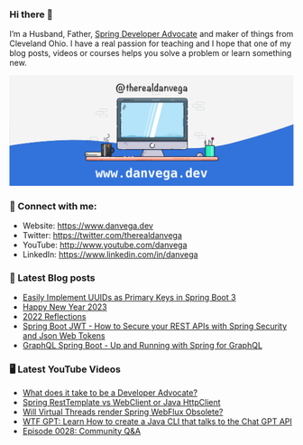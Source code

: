 ### Hi there 👋

I’m a Husband, Father, [Spring Developer Advocate](https://tanzu.vmware.com/developer/advocates/) and maker of things from Cleveland Ohio. I have a real passion for teaching and I hope that one of my blog posts, videos or courses helps you solve a problem or learn something new.

![Profile Header](./github_profile_header.png)

### 🤝 Connect with me:

- Website: https://www.danvega.dev
- Twitter: https://twitter.com/therealdanvega
- YouTube: http://www.youtube.com/danvega
- LinkedIn: https://www.linkedin.com/in/danvega

### 📝 Latest Blog posts

<!-- BLOG-POST-LIST:START -->
- [Easily Implement UUIDs as Primary Keys in Spring Boot 3](https://www.danvega.dev/blog/2023/01/27/jakarta-ee-10-uuid)
- [Happy New Year 2023](https://www.danvega.dev/blog/2023/01/01/happy-new-year-2023)
- [2022 Reflections](https://www.danvega.dev/blog/2022/12/29/2022-reflections)
- [Spring Boot JWT - How to Secure your REST APIs with Spring Security and Json Web Tokens](https://www.danvega.dev/blog/2022/09/06/spring-security-jwt)
- [GraphQL Spring Boot - Up and Running with Spring for GraphQL](https://www.danvega.dev/blog/2022/05/17/spring-for-graphql)
<!-- BLOG-POST-LIST:END -->

### 🖥 Latest YouTube Videos

<!-- YOUTUBE:START -->
- [What does it take to be a Developer Advocate?](https://www.youtube.com/watch?v=RW6DsRQV_4M)
- [Spring RestTemplate vs WebClient or Java HttpClient](https://www.youtube.com/watch?v=vas12Uao1UQ)
- [Will Virtual Threads render Spring WebFlux Obsolete?](https://www.youtube.com/watch?v=JZu94r1CTYI)
- [WTF GPT: Learn How to create a Java CLI that talks to the Chat GPT API](https://www.youtube.com/watch?v=6RXtDxapKX8)
- [Episode 0028: Community Q&amp;A](https://www.youtube.com/watch?v=iX8bMlR8Nsw)
<!-- YOUTUBE:END -->
